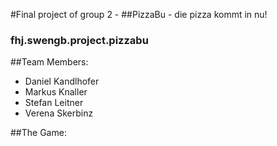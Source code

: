 #Final project of group 2 - 
##PizzaBu - die pizza kommt in nu!
### fhj.swengb.project.pizzabu

##Team Members:

- Daniel Kandlhofer
- Markus Knaller
- Stefan Leitner
- Verena Skerbinz


##The Game:
